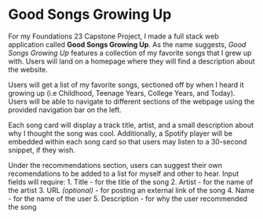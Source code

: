 # Good Songs Growing Up

For my Foundations 23 Capstone Project, I made a full stack web application called **__Good Songs Growing Up__**. As the name suggests, *Good Songs Growing Up* features a collection of my favorite songs that I grew up with. Users will land on a homepage where they will find a description about the website.

Users will get a list of my favorite songs, sectioned off by when I heard it growing up (i.e Childhood, Teenage Years, College Years, and Today). Users will be able to navigate to different sections of the webpage using the provided navigation bar on the left.

Each song card will display a track title, artist, and a small description about why I thought the song was cool. Additionally, a Spotify player will be embedded within each song card so that users may listen to a 30-second snippet, if they wish.

Under the recommendations section, users can suggest their own recomendations to be added to a list  for myself and other to hear. Input fields will require:
    1. Title - for the title of the song
    2. Artist - for the name of the artist
    3. URL *(optional)* - for posting an external link of the song
    4. Name - for the name of the user
    5. Description - for why the user recommended the song